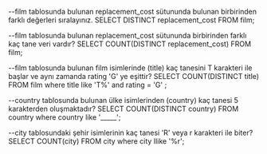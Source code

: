--film tablosunda bulunan replacement_cost sütununda bulunan birbirinden farklı değerleri sıralayınız.
SELECT DISTINCT replacement_cost FROM film;

--film tablosunda bulunan replacement_cost sütununda birbirinden farklı kaç tane veri vardır?
SELECT COUNT(DISTINCT replacement_cost) FROM film;

--film tablosunda bulunan film isimlerinde (title) kaç tanesini T karakteri ile başlar ve aynı zamanda rating 'G' ye eşittir?
SELECT COUNT(DISTINCT title) FROM film where title like 'T%' and rating = 'G' ;

--country tablosunda bulunan ülke isimlerinden (country) kaç tanesi 5 karakterden oluşmaktadır?
SELECT COUNT(DISTINCT country) FROM country where country like '_____';

--city tablosundaki şehir isimlerinin kaç tanesi 'R' veya r karakteri ile biter?
SELECT COUNT(city) FROM city where city Ilike '%r'; 